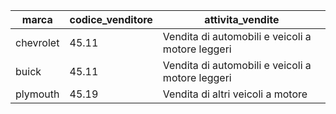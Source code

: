 | marca | codice_venditore | attivita_vendite |
| --- | --- | --- |
| chevrolet | 45.11 | Vendita di automobili e veicoli a motore leggeri |
| buick | 45.11 | Vendita di automobili e veicoli a motore leggeri |
| plymouth | 45.19 | Vendita di altri veicoli a motore |
